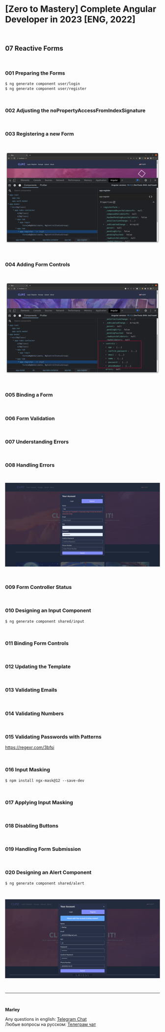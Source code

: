 # [Zero to Mastery] Complete Angular Developer in 2023 [ENG, 2022]

<br/>

## 07 Reactive Forms

<br/>

### 001 Preparing the Forms

```
$ ng generate component user/login
$ ng generate component user/register
```

<br/>

### 002 Adjusting the noPropertyAccessFromIndexSignature

<br/>

### 003 Registering a new Form

<br/>

![Application](/img/pic-m07-p01.png?raw=true)

<br/>

### 004 Adding Form Controls

<br/>

![Application](/img/pic-m07-p02.png?raw=true)

<br/>

### 005 Binding a Form

<br/>

### 006 Form Validation

<br/>

### 007 Understanding Errors

<br/>

### 008 Handling Errors

<br/>

![Application](/img/pic-m07-p03.png?raw=true)

<br/>

### 009 Form Controller Status

<br/>

### 010 Designing an Input Component

```
$ ng generate component shared/input
```

<br/>

### 011 Binding Form Controls

<br/>

### 012 Updating the Template

<br/>

### 013 Validating Emails

<br/>

### 014 Validating Numbers

<br/>

### 015 Validating Passwords with Patterns

https://regexr.com/3bfsi

<br/>

### 016 Input Masking

```
$ npm install ngx-mask@12 --save-dev
```

<br/>

### 017 Applying Input Masking

<br/>

### 018 Disabling Buttons

<br/>

### 019 Handling Form Submission

<br/>

### 020 Designing an Alert Component

```
$ ng generate component shared/alert
```

<br/>

![Application](/img/pic-m07-p04.png?raw=true)

<br/>

---

<br/>

**Marley**

Any questions in english: <a href="https://jsdev.org/chat/">Telegram Chat</a>  
Любые вопросы на русском: <a href="https://jsdev.ru/chat/">Телеграм чат</a>

